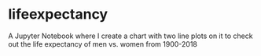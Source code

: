 # lifeexpectancy
A Jupyter Notebook where I create a chart with two line plots on it to check out the life expectancy of men vs. women from 1900-2018

